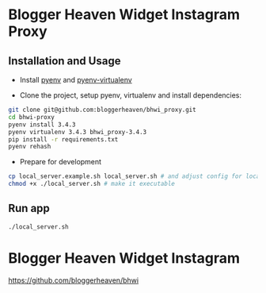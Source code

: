 # Blogger Heaven Widget Instagram Proxy

## Installation and Usage

* Install [pyenv](https://github.com/yyuu/pyenv) and [pyenv-virtualenv](https://github.com/yyuu/pyenv-virtualenv)

* Clone the project, setup pyenv, virtualenv and install dependencies:

```sh
git clone git@github.com:bloggerheaven/bhwi_proxy.git
cd bhwi-proxy
pyenv install 3.4.3
pyenv virtualenv 3.4.3 bhwi_proxy-3.4.3
pip install -r requirements.txt
pyenv rehash
```

* Prepare for development

```sh
cp local_server.example.sh local_server.sh # and adjust config for local_server.sh
chmod +x ./local_server.sh # make it executable
```


## Run app

```
./local_server.sh
```

# Blogger Heaven Widget Instagram

https://github.com/bloggerheaven/bhwi
